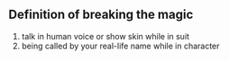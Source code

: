 ## Definition of breaking the magic

1. talk in human voice or show skin while in suit
2. being called by your real-life name while in character
